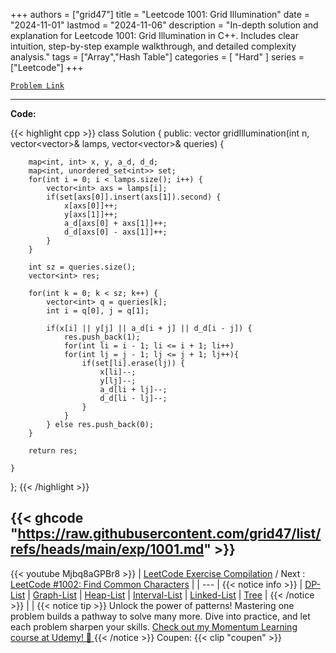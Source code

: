 
+++
authors = ["grid47"]
title = "Leetcode 1001: Grid Illumination"
date = "2024-11-01"
lastmod = "2024-11-06"
description = "In-depth solution and explanation for Leetcode 1001: Grid Illumination in C++. Includes clear intuition, step-by-step example walkthrough, and detailed complexity analysis."
tags = ["Array","Hash Table"]
categories = [
    "Hard"
]
series = ["Leetcode"]
+++



[`Problem Link`](https://leetcode.com/problems/grid-illumination/description/)

---
**Code:**

{{< highlight cpp >}}
class Solution {
public:
    vector<int> gridIllumination(int n, vector<vector<int>>& lamps, vector<vector<int>>& queries) {

        map<int, int> x, y, a_d, d_d;
        map<int, unordered_set<int>> set;
        for(int i = 0; i < lamps.size(); i++) {
            vector<int> axs = lamps[i];
            if(set[axs[0]].insert(axs[1]).second) {
                x[axs[0]]++;
                y[axs[1]]++;
                a_d[axs[0] + axs[1]]++;
                d_d[axs[0] - axs[1]]++;
            }
        }

        int sz = queries.size();
        vector<int> res;

        for(int k = 0; k < sz; k++) {
            vector<int> q = queries[k];
            int i = q[0], j = q[1];
            
            if(x[i] || y[j] || a_d[i + j] || d_d[i - j]) {
                res.push_back(1);
                for(int li = i - 1; li <= i + 1; li++)
                for(int lj = j - 1; lj <= j + 1; lj++){
                    if(set[li].erase(lj)) {
                        x[li]--;
                        y[lj]--;
                        a_d[li + lj]--;
                        d_d[li - lj]--;
                    }
                }
            } else res.push_back(0);
        }

        return res;
        
    }
};
{{< /highlight >}}

{{< ghcode "https://raw.githubusercontent.com/grid47/list/refs/heads/main/exp/1001.md" >}}
---
{{< youtube Mjbq8aGPBr8 >}}
| [LeetCode Exercise Compilation](https://grid47.xyz/leetcode/) / Next : [LeetCode #1002: Find Common Characters](https://grid47.xyz/posts/leetcode_1002) |
| --- |
{{< notice info >}}
| [DP-List](https://grid47.xyz/lists/dp/) | [Graph-List](https://grid47.xyz/lists/graph/) | [Heap-List](https://grid47.xyz/lists/heap/) | [Interval-List](https://grid47.xyz/lists/interval/) | [Linked-List](https://grid47.xyz/lists/ll/) | [Tree](https://grid47.xyz/lists/tree/) |
{{< /notice >}}
| |
{{< notice tip >}}
Unlock the power of patterns! Mastering one problem builds a pathway to solve many more. Dive into practice, and let each problem sharpen your skills. [Check out my Momentum Learning course at Udemy! 🚀 ](https://www.udemy.com/course/algorithms-and-data-structures-in-cpp/)
{{< /notice >}}
Coupen: {{< clip "coupen" >}}
